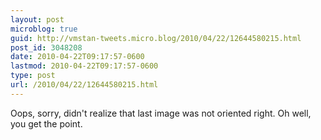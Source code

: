```yaml
---
layout: post
microblog: true
guid: http://vmstan-tweets.micro.blog/2010/04/22/12644580215.html
post_id: 3048208
date: 2010-04-22T09:17:57-0600
lastmod: 2010-04-22T09:17:57-0600
type: post
url: /2010/04/22/12644580215.html
---
```

Oops, sorry, didn't realize that last image was not oriented right. Oh well, you get the point.
